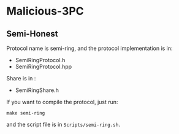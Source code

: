 # Malicious-3PC

## Semi-Honest

Protocol name is semi-ring, and the protocol implementation is in:
- SemiRingProtocol.h
- SemiRingProtocol.hpp

Share is in :
- SemiRingShare.h

If you want to compile the protocol, just run:
```
make semi-ring
```

and the script file is in `Scripts/semi-ring.sh`.